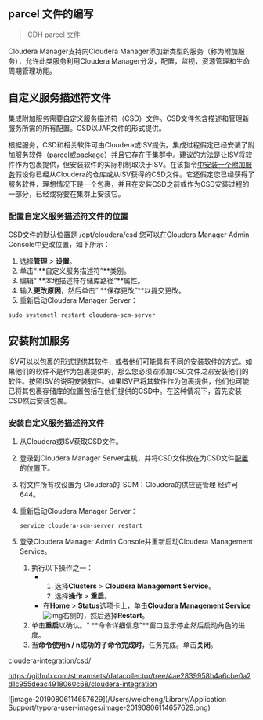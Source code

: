 ## parcel 文件的编写





> CDH  parcel 文件

Cloudera Manager支持向Cloudera Manager添加新类型的服务（称为附加服务），允许此类服务利用Cloudera Manager分发，配置，监视，资源管理和生命周期管理功能。



## 自定义服务描述符文件

集成附加服务需要自定义服务描述符（CSD）文件。CSD文件包含描述和管理新服务所需的所有配置。CSD以JAR文件的形式提供。

根据服务，CSD和相关软件可由Cloudera或ISV提供。集成过程假定已经安装了附加服务软件（parcel或package）并且它存在于集群中。建议的方法是让ISV将软件作为包裹提供，但安装软件的实际机制取决于ISV。在该指令[中安装一个附加服务](https://www.cloudera.com/documentation/enterprise/6/6.3/topics/cm_mc_addon_services.html#concept_kpt_spj_bn)假设你已经从Cloudera的仓库或从ISV获得的CSD文件。它还假定您已经获得了服务软件，理想情况下是一个包裹，并且在安装CSD之前或作为CSD安装过程的一部分，已经或将要在集群上安装它。



### 配置自定义服务描述符文件的位置

CSD文件的默认位置是 /opt/cloudera/csd  您可以在Cloudera Manager Admin Console中更改位置，如下所示：

1. 选择**管理** > **设置**。
2. 单击“ **自定义服务描述符”**类别。
3. 编辑“ **本地描述符存储库路径”**属性。
4. 输入**更改原因**，然后单击“ **保存更改”**以提交更改。
5. 重新启动Cloudera Manager Server：

```
sudo systemctl restart cloudera-scm-server
```



## 安装附加服务

ISV可以以包裹的形式提供其软件，或者他们可能具有不同的安装软件的方式。如果他们的软件不是作为包裹提供的，那么您必须*在*添加CSD文件*之前*安装他们的软件。按照ISV的说明安装软件。如果ISV已将其软件作为包裹提供，他们也可能已将其包裹存储库的位置包括在他们提供的CSD中。在这种情况下，首先安装CSD然后安装包裹。



### 安装自定义服务描述符文件

1. 从Cloudera或ISV获取CSD文件。

2. 登录到Cloudera Manager Server主机，并将CSD文件放在为CSD文件[配置](https://www.cloudera.com/documentation/enterprise/6/6.3/topics/cm_mc_addon_services.html#concept_qbv_3jk_bn__section_xvc_yqj_bn)的[位置](https://www.cloudera.com/documentation/enterprise/6/6.3/topics/cm_mc_addon_services.html#concept_qbv_3jk_bn__section_xvc_yqj_bn)下。

3. 将文件所有权设置为 Cloudera的-SCM：Cloudera的供应链管理 经许可644。

4. 重新启动Cloudera Manager Server：

   ```
   service cloudera-scm-server restart
   ```

5. 登录Cloudera Manager Admin Console并重新启动Cloudera Management Service。

   1. 执行以下操作之一：
      - 1. 选择**Clusters** > **Cloudera Management Service**。
        2. 选择**操作** > **重启**。
      - 在**Home** > **Status**选项卡上，单击**Cloudera Management Service**![img](https://www.cloudera.com/documentation/enterprise/6/6.3/images/down_arrow.png)右侧的，然后选择**Restart**。
   2. 单击**重启**以确认。“ **命令详细信息”**窗口显示停止然后启动角色的进度。
   3. 当**命令使用n / n成功的子命令完成时**，任务完成。单击**关闭**。

   





cloudera-integration/csd/

<https://github.com/streamsets/datacollector/tree/4ae2839958b4a6cbe0a2d1c955deac4918060c68/cloudera-integration>

![image-20190806114657629](/Users/weicheng/Library/Application Support/typora-user-images/image-20190806114657629.png)

